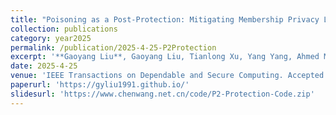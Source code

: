 ```yaml
---
title: "Poisoning as a Post-Protection: Mitigating Membership Privacy Leakage From Gradient and Prediction of Federated Models"
collection: publications
category: year2025
permalink: /publication/2025-4-25-P2Protection
excerpt: '**Gaoyang Liu**, Gaoyang Liu, Tianlong Xu, Yang Yang, Ahmed M. Abdelmoniem, Chen Wang, Jiangchuan Liu'
date: 2025-4-25
venue: 'IEEE Transactions on Dependable and Secure Computing. Accepted for publication. DOI: 10.1109/TDSC.2025.3564697'
paperurl: 'https://gyliu1991.github.io/'
slidesurl: 'https://www.chenwang.net.cn/code/P2-Protection-Code.zip'
---
```

